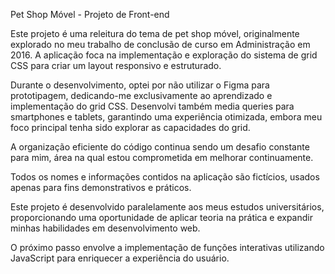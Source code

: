 Pet Shop Móvel - Projeto de Front-end

Este projeto é uma releitura do tema de pet shop móvel, originalmente explorado no meu trabalho de conclusão de curso em Administração em 2016. A aplicação foca na implementação e exploração do sistema de grid CSS para criar um layout responsivo e estruturado.

Durante o desenvolvimento, optei por não utilizar o Figma para prototipagem, dedicando-me exclusivamente ao aprendizado e implementação do grid CSS. Desenvolvi também media queries para smartphones e tablets, garantindo uma experiência otimizada, embora meu foco principal tenha sido explorar as capacidades do grid.

A organização eficiente do código continua sendo um desafio constante para mim, área na qual estou comprometida em melhorar continuamente.

Todos os nomes e informações contidos na aplicação são fictícios, usados apenas para fins demonstrativos e práticos.

Este projeto é desenvolvido paralelamente aos meus estudos universitários, proporcionando uma oportunidade de aplicar teoria na prática e expandir minhas habilidades em desenvolvimento web.

O próximo passo envolve a implementação de funções interativas utilizando JavaScript para enriquecer a experiência do usuário.